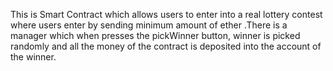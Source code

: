 This is Smart Contract which allows users to enter into a real lottery contest where users enter by sending minimum amount of ether .There is  a manager which when presses the pickWinner button, winner is picked randomly and  all the money of the contract is deposited into the account of the winner.

